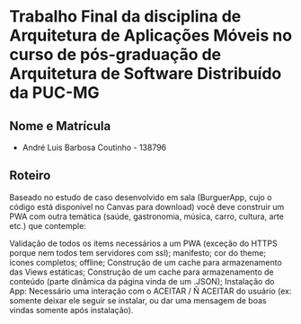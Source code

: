 # Trabalho Final da disciplina de Arquitetura de Aplicações Móveis no curso de pós-graduação de Arquitetura de Software Distribuído da PUC-MG

## Nome e Matrícula

- André Luis Barbosa Coutinho - 138796

## Roteiro

Baseado no estudo de caso desenvolvido em sala (BurguerApp, cujo o código está disponível no Canvas para download) você deve construir um PWA com outra temática (saúde, gastronomia, música, carro, cultura, arte etc.) que contemple:

Validação de todos os items necessários a um PWA (exceção do HTTPS porque nem todos tem servidores com ssl);
manifesto;
cor do theme;
ícones completos;
offline;
Construção de um cache para armazenamento das Views estáticas;
Construção de um cache para armazenamento de conteúdo (parte dinâmica da página vinda de um .JSON);
Instalação do App:
Necessário uma interação com o ACEITAR / Ñ ACEITAR do usuário (ex: somente deixar ele seguir se instalar, ou dar uma mensagem de boas vindas somente após instalação).
